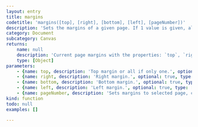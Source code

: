 ```yaml
---
layout: entry
title: margins
codetitle: 'margins([top], [right], [bottom], [left], [pageNumber])'
description: 'Sets the margins of a given page. If 1 value is given, all 4 sides are set equally. If 4 values are given, the current page will be adjusted. Adding a 5th value will set the margin of a given page. Calling the function without any values, will return the margins for the current page.'
category: Document
subcategory: Canvas
returns:
    name: null
    description: 'Current page margins with the properties: `top`, `right`, `bottom`, `left`.'
    type: [Object]
parameters:
    - {name: top, description: 'Top margin or all if only one.', optional: true, type: [Number]}
    - {name: right, description: 'Right margin.', optional: true, type: [Number]}
    - {name: bottom, description: 'Bottom margin.', optional: true, type: [Number]}
    - {name: left, description: 'Left margin.', optional: true, type: [Number]}
    - {name: pageNumber, description: 'Sets margins to selected page, currentPage() if left blank.', optional: true, type: [Number]}
kind: function
todo: null
examples: []

---
```

